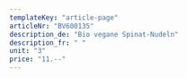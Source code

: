 ```yaml
---
templateKey: "article-page"
articleNr: "BV600135"
description_de: "Bio vegane Spinat-Nudeln"
description_fr: " "
unit: "3"
price: "11.--"
---
```

